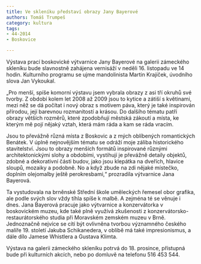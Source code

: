 ```yaml
---
title: Ve skleníku představí obrazy Jany Bayerové
authors: Tomáš Trumpeš
category: kultura
tags: 
- 44-2014
- Boskovice

---
```

Výstava prací boskovické výtvarnice Jany Bayerové na galerii zámeckého skleníku bude slavnostně zahájena vernisáží v neděli 16. listopadu ve 14 hodin. Kulturního programu se ujme mandolinista Martin Krajíček, úvodního slova Jan Vykoukal. 

„Pro menší, spíše komorní výstavu jsem vybrala obrazy z asi tří okruhů své tvorby. Z období kolem let 2008 až 2009 jsou to kytice a zátiší s květinami, mezi něž se dá počítat i nový obraz s motivem páva, který je také inspirován přírodou, její barevnou rozmanitostí a krásou. Do dalšího tématu patří obrazy větších rozměrů, které zpodobňují městská zákoutí a místa, ke kterým mě pojí nějaký vztah, která mám ráda a kam se ráda vracím. 

Jsou to převážně různá místa z Boskovic a z mých oblíbených romantických Benátek. V úplně nejnovějším tématu se odráží moje záliba historického stavitelství. Jsou to obrazy menších formátů inspirované různými architektonickými slohy a obdobími, vystihují je převážně detaily objektů, zdobné a dekorativní části budov, jako jsou klepátka na dveřích, hlavice sloupů, mozaiky a podobně. No a když zbude na zdi nějaké místečko, doplním olejomalby ještě perokresbami,“ prozradila výtvarnice Jana Bayerová.

Ta vystudovala na brněnské Střední škole uměleckých řemesel obor grafika, ale podle svých slov vždy tíhla spíše k malbě. A zejména té se věnuje i dnes. Jana Bayerová pracuje jako výtvarnice a konzervátorka v boskovickém muzeu, kde také plně využívá zkušenosti z konzervátorsko-restaurátorského studia při Moravském zemském muzeu v Brně. Jednoznačně nejvíce se cítí být ovlivněna tvorbou významného českého malíře 19. století Jakuba Schikanedera, v oblibě má také impresionismus, a dále dílo Jamese Whistlera a Gustava Klimta. 

Výstava na galerii zámeckého skleníku potrvá do 18. prosince, přístupná bude při kulturních akcích, nebo po domluvě na telefonu 516 453 544.
